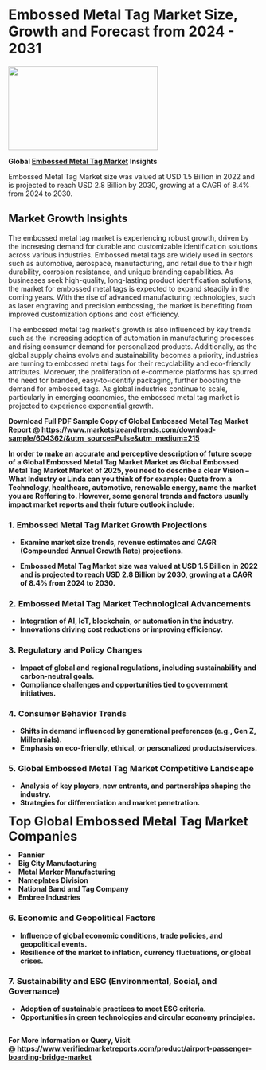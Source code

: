 <H1>Embossed Metal Tag Market Size, Growth and Forecast from 2024 - 2031</H1><img class="aligncenter size-medium wp-image-584254" src="https://thirdeyenews.in/wp-content/uploads/2024/09/Global-Market-Research-300x168.jpeg" alt="" width="300" height="168" /><p><strong>Global&nbsp;<a href="https://www.marketsizeandtrends.com/download-sample/604362/&amp;utm_source=Pulse&amp;utm_medium=215">Embossed Metal Tag Market</a> Insights</strong></p><p>Embossed Metal Tag Market size was valued at USD 1.5 Billion in 2022 and is projected to reach USD 2.8 Billion by 2030, growing at a CAGR of 8.4% from 2024 to 2030.</p><p><h2>Market Growth Insights</h2> <p>The embossed metal tag market is experiencing robust growth, driven by the increasing demand for durable and customizable identification solutions across various industries. Embossed metal tags are widely used in sectors such as automotive, aerospace, manufacturing, and retail due to their high durability, corrosion resistance, and unique branding capabilities. As businesses seek high-quality, long-lasting product identification solutions, the market for embossed metal tags is expected to expand steadily in the coming years. With the rise of advanced manufacturing technologies, such as laser engraving and precision embossing, the market is benefiting from improved customization options and cost efficiency.</p> <p><strong></strong></p> <p>The embossed metal tag market's growth is also influenced by key trends such as the increasing adoption of automation in manufacturing processes and rising consumer demand for personalized products. Additionally, as the global supply chains evolve and sustainability becomes a priority, industries are turning to embossed metal tags for their recyclability and eco-friendly attributes. Moreover, the proliferation of e-commerce platforms has spurred the need for branded, easy-to-identify packaging, further boosting the demand for embossed tags. As global industries continue to scale, particularly in emerging economies, the embossed metal tag market is projected to experience exponential growth.</p> <p><strong></p><p><span class=""><strong>Download Full PDF Sample Copy of Global Embossed Metal Tag Market Report</strong> @ <a href="https://www.marketsizeandtrends.com/download-sample/604362/&amp;utm_source=Pulse&amp;utm_medium=215" target="_blank">https://www.marketsizeandtrends.com/download-sample/604362/&amp;utm_source=Pulse&amp;utm_medium=215</a></span></p><p>In order to make an accurate and perceptive description of future scope of a Global&nbsp;Embossed Metal Tag Market Market as Global&nbsp;Embossed Metal Tag Market Market of 2025, you need to describe a clear Vision &ndash; What Industry or Linda can you think of for example: Quote from a Technology, healthcare, automotive, renewable energy, name the market you are Reffering to. However, some general trends and factors usually impact market reports and their future outlook include:</p><h3>1.&nbsp;<strong>Embossed Metal Tag Market Growth Projections</strong></h3><ul><li>Examine market size trends, revenue estimates and CAGR (Compounded Annual Growth Rate) projections.</li><li><p>Embossed Metal Tag Market size was valued at USD 1.5 Billion in 2022 and is projected to reach USD 2.8 Billion by 2030, growing at a CAGR of 8.4% from 2024 to 2030.</p></li></ul><h3>2.&nbsp;<strong>Embossed Metal Tag Market Technological Advancements</strong></h3><ul><li>Integration of AI, IoT, blockchain, or automation in the industry.</li><li>Innovations driving cost reductions or improving efficiency.</li></ul><h3>3.&nbsp;<strong>Regulatory and Policy Changes</strong></h3><ul><li>Impact of global and regional regulations, including sustainability and carbon-neutral goals.</li><li>Compliance challenges and opportunities tied to government initiatives.</li></ul><h3>4.&nbsp;<strong>Consumer Behavior Trends</strong></h3><ul><li>Shifts in demand influenced by generational preferences (e.g., Gen Z, Millennials).</li><li>Emphasis on eco-friendly, ethical, or personalized products/services.</li></ul><h3>5.&nbsp;<strong>Global Embossed Metal Tag Market Competitive Landscape</strong></h3><ul><li>Analysis of key players, new entrants, and partnerships shaping the industry.</li><li>Strategies for differentiation and market penetration.</li></ul><p data-pm-slice="1 1 []"><span style="color: inherit; font-family: inherit; font-size: 25px;">Top Global Embossed Metal Tag Market Companies</span></p><div class="" data-test-id=""><p><li>Pannier</li><li> Big City Manufacturing</li><li> Metal Marker Manufacturing</li><li> Nameplates Division</li><li> National Band and Tag Company</li><li> Embree Industries</li></p></div><h3>6.&nbsp;<strong>Economic and Geopolitical Factors</strong></h3><ul><li>Influence of global economic conditions, trade policies, and geopolitical events.</li><li>Resilience of the market to inflation, currency fluctuations, or global crises.</li></ul><h3>7.&nbsp;<strong>Sustainability and ESG (Environmental, Social, and Governance)</strong></h3><ul><li>Adoption of sustainable practices to meet ESG criteria.</li><li>Opportunities in green technologies and circular economy principles.</li></ul><h2><strong style="font-size: 14px;">For More Information or Query, Visit @&nbsp;</strong><a style="background-color: #ffffff; font-size: 14px;" href="https://www.marketsizeandtrends.com/report/embossed-metal-tag-market/" target="_blank">https://www.verifiedmarketreports.com/product/airport-passenger-boarding-bridge-market</a></h2>
